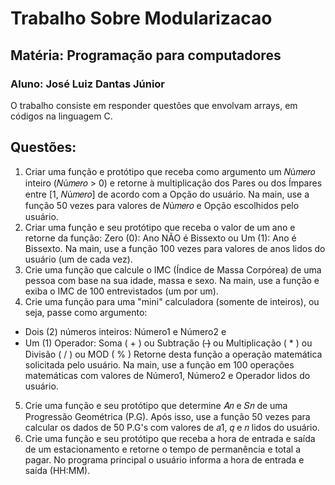 # Trabalho Sobre Modularizacao
## Matéria: Programação para computadores
### Aluno: José Luiz Dantas Júnior
O trabalho consiste em responder questões que envolvam arrays, em códigos na linguagem C.
## Questões:
1) Criar uma função e protótipo que receba como argumento um 𝑁ú𝑚𝑒𝑟𝑜 inteiro (𝑁ú𝑚𝑒𝑟𝑜 > 0) e retorne à multiplicação dos Pares ou dos Ímpares entre [1, 𝑁ú𝑚𝑒𝑟𝑜] de acordo com a Opção do usuário. Na main, use a função 50 vezes para valores de 𝑁ú𝑚𝑒𝑟𝑜 e Opção escolhidos pelo usuário.
2) Criar uma função e seu protótipo que receba o valor de um ano e retorne da função: Zero (0): Ano NÃO é Bissexto ou Um (1): Ano é Bissexto. Na main, use a função 100 vezes para valores de anos lidos do usuário (um de cada vez).
3) Crie uma função que calcule o IMC (Índice de Massa Corpórea) de uma pessoa com base na sua idade, massa e sexo. Na main, use a função e exiba o IMC de 100 entrevistados (um por um).
4) Crie uma função para uma "mini" calculadora (somente de inteiros), ou seja, passe como argumento:
- Dois (2) números inteiros: Número1 e Número2 e
- Um (1) Operador: Soma ( + ) ou Subtração ( ̶) ou Multiplicação ( * ) ou Divisão ( / ) ou MOD ( % )
Retorne desta função a operação matemática solicitada pelo usuário. Na main, use a função em 100 operações matemáticas com valores de Número1, Número2 e Operador lidos do usuário.
5) Crie uma função e seu protótipo que determine 𝐴𝑛 e 𝑆𝑛 de uma Progressão Geométrica (P.G). Após isso, use a função 50 vezes para calcular os dados de 50 P.G's com valores de 𝑎1, 𝑞 e 𝑛 lidos do usuário.
6) Crie uma função e seu protótipo que receba a hora de entrada e saída de um estacionamento e retorne o tempo de permanência e total a pagar. No programa principal o usuário informa a hora de entrada e saída (HH:MM).
